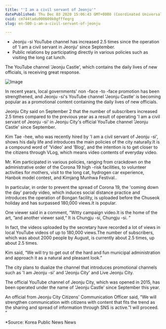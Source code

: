```yaml
---
title: "'I am a civil servant of Jeonju'"
datePublished: Thu Dec 03 2020 15:06:43 GMT+0000 (Coordinated Universal Time)
cuid: cm744tadu000609k0gfffeqrg
slug: en-500-i-am-a-civil-servant-of-jeonju

---
```



- Jeonju -si YouTube channel has increased 2.5 times since the operation of 'I am a civil servant in Jeonju' since September.
- Public relations by participating directly in various policies such as visiting the long cat lunch.

The YouTube channel 'Jeonju Castle', which contains the daily lives of new officials, is receiving great response.

![Image](https://cdn.hashnode.com/res/hashnode/image/upload/v1739499034733/e79733da-7f2e-4197-a997-ae7b9ff9e7b5.jpeg)

In recent years, local governments' non -face -to -face promotion has been strengthened, and Jeonju -si's YouTube channel 'Jeonju Castle' is becoming popular as a promotional content containing the daily lives of new officials.

Jeonju City said on September 2 that the number of subscribers increased 2.5 times compared to the previous year as a result of operating 'I am a civil servant of Jeonju -si' in Jeonju City's official YouTube channel 'Jeonju Castle' since September.

Kim Tae -hee, who was recently hired by 'I am a civil servant of Jeonju -si', shows his daily life and introduces the main policies of the city naturally.It is a compound word of 'Video' and 'Blog', and the intention is to get closer to the citizens through VLog, which means video contents of everyday video.

Mr. Kim participated in various policies, ranging from crackdown on the administrative order of the Corona 19 high -risk facilities, to volunteer activities for mothers, visit to the long cat, hydrogen car experience, Hanbok model contest, and Kimjang Munhwa Festival..

In particular, in order to prevent the spread of Corona 19, the 'coming down the day' parody video, which induces social distance practice and introduces the operation of Bongan facility, is uploaded before the Chuseok holiday and has surpassed 180,000 views.It is popular.

One viewer said in a comment, “Witty campaign video.It is the home of the art, ”and another viewer said,“ It is Chungju -si, Chungju -si. ”

In fact, the videos uploaded by the secretary have recorded a lot of views in local YouTube videos of up to 180,000 views.The number of subscribers, which was about 2000 people by August, is currently about 2.5 times, up about 2.5 times.

Kim said, “We will try to get out of the hard and fun municipal administration and approach it as a natural and pleasant look.”

The city plans to dualize the channel that introduces promotional channels such as 'I am Jeonju -si' and 'Jeonju City' and Live Jeonju City.

The official YouTube channel of Jeonju City, which was opened in 2015, has been operated under the name of 'Jeonju Castle' since September this year.

An official from Jeonju City Citizens' Communication Officer said, “We will strengthen communication with citizens with content that fits the trend as the sharing and spread of information through SNS is active.”I will proceed. ”

*Source: Korea Public News News